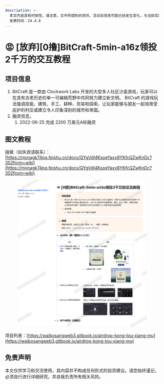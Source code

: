 ```yaml
---
description: >-
  本文内容具有时效性，请注意，文中所提到的资讯、活动及信息可能已经发生变化，与当前实际情况有所不同。我们建议您在做出任何决策之前，始终进行自主研究和验证。
  发表时间：24.4.8
---
```


# 😡 \[放弃]\[0撸]BitCraft-5min-a16z领投2千万的交互教程

## **项目信息**

1. BitCraft 是一款由 Clockwork Labs 开发的大型多人社区沙盒游戏，玩家可以在具有古老历史的单一可编辑荒野中共同努力建立新文明。 BitCraft 的游戏玩法强调技能、建筑、手工、耕种、贸易和探索，让玩家能够与朋友一起培育受庇护的村庄或建立令人印象深刻的城市和帝国。
2. 融资信息。
   1. 2022-06-25 完成 2200 万美元A轮融资

## 图文教程

链接（如失效请联系）：[https://mvnagk74pq.feishu.cn/docx/QYgVdI4KsoeYaxx8YKfcQZwKnDc?302from=wiki](https://mvnagk74pq.feishu.cn/docx/QYgVdI4KsoeYaxx8YKfcQZwKnDc?302from=wiki)

<figure><img src="../.gitbook/assets/image (2).png" alt=""><figcaption></figcaption></figure>

项目列表：[https://waibosangweb3.gitbook.io/airdrop-kong-tou-xiang-mu](https://waibosangweb3.gitbook.io/airdrop-kong-tou-xiang-mu)

## 免责声明 <a href="#mian-ze-sheng-ming" id="mian-ze-sheng-ming"></a>

本文仅供学习和交流使用，其内容并不构成任何形式的投资建议。请您始终谨记，必须自行进行详细研究，并自我负责所有相关风险。
